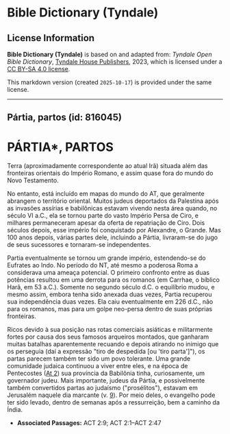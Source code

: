 # Bible Dictionary (Tyndale)

## License Information

**Bible Dictionary (Tyndale)** is based on and adapted from: _Tyndale Open Bible Dictionary_, [Tyndale House Publishers](https://tyndaleopenresources.com/), 2023, which is licensed under a [CC BY-SA 4.0 license](https://creativecommons.org/licenses/by-sa/4.0/legalcode.en).

This markdown version (created `2025-10-17`) is provided under the same license.



--------------------------------

## Pártia, partos (id: 816045)

PÁRTIA\*, PARTOS
================

Terra (aproximadamente correspondente ao atual Irã) situada além das fronteiras orientais do Império Romano, e assim quase fora do mundo do Novo Testamento.

No entanto, está incluído em mapas do mundo do AT, que geralmente abrangem o território oriental. Muitos judeus deportados da Palestina após as invasões assírias e babilônicas estavam vivendo nesta área quando, no século VI a.C., ela se tornou parte do vasto Império Persa de Ciro, e milhares permaneceram apesar da oferta de repatriação de Ciro. Dois séculos depois, esse império foi conquistado por Alexandre, o Grande. Mas 100 anos depois, várias partes dele, incluindo a Pártia, livraram\-se do jugo de seus sucessores e tornaram\-se independentes.

Partia eventualmente se tornou um grande império, estendendo\-se do Eufrates ao Indo. No período do NT, até mesmo a poderosa Roma a considerava uma ameaça potencial. O primeiro confronto entre as duas potências resultou em uma derrota para os romanos (em Carrhae, o bíblico Harã, em 53 a.C.). Somente no segundo século d.C. o equilíbrio mudou, e mesmo assim, embora tenha sido anexada duas vezes, Partia recuperou sua independência duas vezes. Ela caiu eventualmente em 226 d.C., não para os romanos, mas para um golpe neo\-persa dentro de suas próprias fronteiras.

Ricos devido à sua posição nas rotas comerciais asiáticas e militarmente fortes por causa dos seus famosos arqueiros montados, que ganharam muitas batalhas aparentemente recuando e depois atirando no inimigo que os perseguia (daí a expressão "tiro de despedida \[ou 'tiro parta']"), os partas parecem também ter sido um povo tolerante. Uma grande comunidade judaica continuou a viver entre eles, e na época de Pentecostes ([At 2](https://ref.ly/Acts2:1-Acts2:47)) sua província da Babilônia tinha, curiosamente, um governador judeu. Mais importante, judeus da Pártia, e possivelmente também convertidos partas ao judaísmo ("prosélitos"), estavam em Jerusalém naquele dia marcante (v. [9](https://ref.ly/Acts2:9)). Por meio deles, o evangelho pode ter sido levado, dentro de semanas após a ressurreição, bem a caminho da Índia.

* **Associated Passages:** ACT 2:9; ACT 2:1–ACT 2:47

